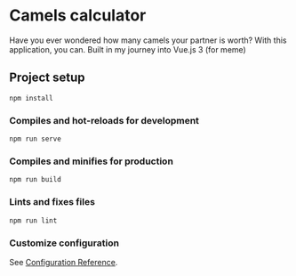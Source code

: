 # Camels calculator 

Have you ever wondered how many camels your partner is worth?
With this application, you can.
Built in my journey into Vue.js 3 (for meme)

## Project setup
```
npm install
```

### Compiles and hot-reloads for development
```
npm run serve
```

### Compiles and minifies for production
```
npm run build
```

### Lints and fixes files
```
npm run lint
```

### Customize configuration
See [Configuration Reference](https://cli.vuejs.org/config/).
